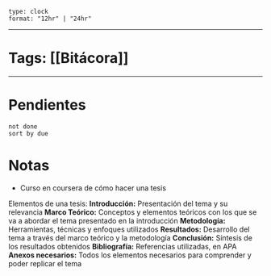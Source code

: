 
```widgets
type: clock
format: "12hr" | "24hr"
```
---

# Tags: [[Bitácora]]


---
# Pendientes
```tasks
not done
sort by due
```

# Notas 
- Curso en coursera de cómo hacer una tesis

Elementos de una tesis:
**Introducción:** Presentación del tema y su relevancia
**Marco Teórico:** Conceptos y elementos teóricos con los que se va a abordar el tema presentado en la introducción
**Metodología:** Herramientas, técnicas y enfoques utilizados
**Resultados:** Desarrollo del tema a través del marco teórico y la metodología
**Conclusión:** Síntesis de los resultados obtenidos
**Bibliografía:** Referencias utilizadas, en APA
**Anexos necesarios:** Todos los elementos necesarios para comprender y poder replicar el tema